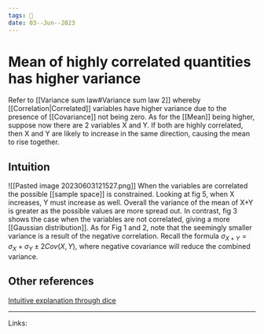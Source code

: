 ```yaml
---
tags: 🌱
date: 03--Jun--2023
---
```


# Mean of highly correlated quantities has higher variance

Refer to [[Variance sum law#Variance sum law 2]] whereby [[Correlation|Correlated]] variables have higher variance due to the presence of [[Covariance]] not being zero. As for the [[Mean]] being higher, suppose now there are 2 variables X and Y. If both are highly correlated, then X and Y are likely to increase in the same direction, causing the mean to rise together.

## Intuition
![[Pasted image 20230603121527.png]]
When the variables are correlated the possible [[sample space]] is constrained. Looking at fig 5, when X increases, Y must increase as well. Overall the variance of the mean of X+Y is greater as the possible values are more spread out. In contrast, fig 3 shows the case when the variables are not correlated, giving a more [[Gaussian distribution]].
As for Fig 1 and 2, note that the seemingly smaller variance is a result of the negative correlation. Recall the formula $\sigma_{X+Y} = \sigma_X + \sigma_Y \pm 2Cov(X,Y)$, where negative covariance will reduce the combined variance.
## Other references
[Intuitive explanation through dice](https://stats.stackexchange.com/questions/464200/why-highly-correlated-means-higher-variance)

---
Links: 